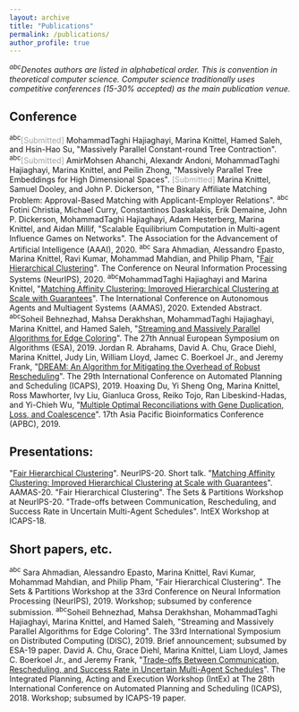 ```yaml
---
layout: archive
title: "Publications"
permalink: /publications/
author_profile: true
---
```

*<sup>abc</sup>Denotes authors are listed in alphabetical order. This is convention in theoretical computer science.
Computer science traditionally uses competitive conferences (15-30% accepted) as the main publication venue.*

## Conference
<sup>abc</sup><span style="color:#A0A0A0">[Submitted]</span> MohammadTaghi Hajiaghayi, Marina Knittel, Hamed Saleh, and Hsin-Hao Su, "Massively Parallel Constant-round Tree Contraction".
<sup>abc</sup><span style="color:#A0A0A0">[Submitted]</span> AmirMohsen Ahanchi, Alexandr Andoni, MohammadTaghi Hajiaghayi, Marina Knittel, and Peilin Zhong, "Massively Parallel Tree Embeddings for High Dimensional Spaces".
<span style="color:#A0A0A0">[Submitted]</span> Marina Knittel, Samuel Dooley, and John P. Dickerson, "The Binary Affiliate Matching Problem: Approval-Based Matching with Applicant-Employer Relations".
<sup>abc</sup> Fotini Christia, Michael Curry, Constantinos Daskalakis, Erik Demaine, John P. Dickerson, MohammadTaghi Hajiaghayi, Adam Hesterberg, Marina Knittel, and Aidan Millif, "Scalable Equilibrium Computation in Multi-agent Influence Games on Networks". The Association for the Advancement of Artificial Intelligence (AAAI), 2020. 
<sup>abc</sup> Sara Ahmadian, Alessandro Epasto, Marina Knittel, Ravi Kumar, Mohammad Mahdian, and Philip Pham, "[Fair Hierarchical Clustering](https://mknittel.github.io/publications/Ahmadian-et-al-NeurIPS-2020)". The Conference on Neural Information Processing Systems (NeurIPS), 2020.
<sup>abc</sup>MohammadTaghi Hajiaghayi and Marina Knittel, "[Matching Affinity Clustering: Improved Hierarchical Clustering at Scale with Guarantees](http://www.ifaamas.org/Proceedings/aamas2020/pdfs/p1864.pdf)". The International Conference on Autonomous Agents and Multiagent Systems (AAMAS), 2020. Extended Abstract.
<sup>abc</sup>Soheil Behnezhad, Mahsa Derakhshan, MohammadTaghi Hajiaghayi, Marina Knittel, and Hamed Saleh, "[Streaming and Massively Parallel Algorithms for Edge Coloring](https://mknittel.github.io/publications/Behnezhad-et-al-ESA-2019)". The 27th Annual European Symposium on Algorithms (ESA), 2019.
Jordan R. Abrahams, David A. Chu, Grace Diehl, Marina Knittel, Judy Lin, William Lloyd, Jamec C. Boerkoel Jr., and Jeremy Frank, "[DREAM: An Algorithm for Mitigating the Overhead of Robust Rescheduling](https://mknittel.github.io/publications/Abrahams-et-al-ICAPS-2019)". The 29th International Conference on Automated Planning and Scheduling (ICAPS), 2019.
Hoaxing  Du,  Yi  Sheng  Ong,  Marina  Knittel,  Ross  Mawhorter,  Ivy  Liu,  Gianluca  Gross,  Reiko Tojo, Ran Libeskind-Hadas, and Yi-Chieh Wu, "[Multiple Optimal Reconciliations with Gene Duplication,  Loss,  and  Coalescence](https://mknittel.github.io/publications/Du-et-al-APBC-2019)". 17th Asia Pacific Bioinformatics Conference (APBC), 2019.

## Presentations:
"[Fair Hierarchical Clustering](https://studio.slideslive.com/web_recorder/share/20201021T184333Z__NeurIPS_posters__18177__fair-hierarchical-clustering?s=5fd2be29-ac54-4ee2-ae2e-adc3404b7fcf)". NeurIPS-20. Short talk.
"[Matching Affinity Clustering: Improved Hierarchical Clustering at Scale with Guarantees](https://underline.io/lecture/357-matching-affinity-clustering-improved-hierarchical-clustering-at-scale-with-guarantees)". AAMAS-20.
"Fair Hierarchical Clustering". The Sets & Partitions Workshop at NeurIPS-20.
"Trade-offs between Communication, Rescheduling, and Success Rate in Uncertain Multi-Agent Schedules". IntEX Workshop at ICAPS-18.

## Short papers, etc.
<sup>abc</sup> Sara Ahmadian, Alessandro Epasto, Marina Knittel, Ravi Kumar, Mohammad Mahdian, and Philip Pham, "Fair Hierarchical Clustering". The Sets & Partitions Workshop at the 33rd Conference on Neural Information Processing (NeurIPS), 2019. Workshop; subsumed by conference submission. 
<sup>abc</sup>Soheil Behnezhad, Mahsa Derakhshan, MohammadTaghi Hajiaghayi, Marina Knittel, and Hamed Saleh, "Streaming and Massively Parallel Algorithms for Edge Coloring". The 33rd International Symposium on Distributed Computing (DISC), 2019. Brief announcement; subsumed by ESA-19 paper.
David A. Chu, Grace Diehl, Marina Knittel, Liam Lloyd, James C. Boerkoel Jr., and Jeremy Frank, "[Trade-offs Between Communication, Rescheduling, and Success Rate in Uncertain Multi-Agent Schedules](https://mknittel.github.io/publications/Chu-et-al-INTEX-2018)".  The Integrated Planning, Acting and Execution Workshop (IntEx) at The 28th International Conference on Automated Planning and Scheduling (ICAPS), 2018. Workshop; subsumed by ICAPS-19 paper.
